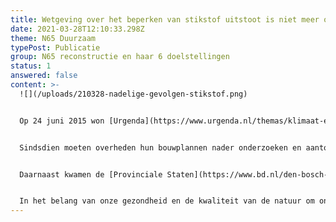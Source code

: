 ```yaml
---
title: Wetgeving over het beperken van stikstof uitstoot is niet meer omzeilen
date: 2021-03-28T12:10:33.298Z
theme: N65 Duurzaam
typePost: Publicatie
group: N65 reconstructie en haar 6 doelstellingen
status: 1
answered: false
content: >-
  ![](/uploads/210328-nadelige-gevolgen-stikstof.png)


  Op 24 juni 2015 won [Urgenda](https://www.urgenda.nl/themas/klimaat-en-energie/klimaatzaak/), samen met 900 mede-eisers, de Klimaatzaak tegen de Nederlandse Staat. De rechter droeg de Staat op de uitstoot van broeikasgassen in 2020 met 25% te verminderen ten opzichte van 1990. Niet alleen om aan de wet te voldoen maar ook om de [gevolgen](https://www.rijksoverheid.nl/documenten/publicaties/2019/10/04/infographic-nadelige-gevolgen-van-te-hoge-stikstofuitstoot) voor natuur en gezondheid te beperken.


  Sindsdien moeten overheden hun bouwplannen nader onderzoeken en aantonen dat de doelstellingen worden bereikt. Hiervoor worden rekenmodellen gebruikt, waarbij recentelijk de Raad van State in zake het doortrekken van de A15 bij Arnhem, het ministerie de opdracht heeft gegeven aan te tonen dat de gehanteerde modellen volstaan. Deze bewijsvoering is ook relevant voor het project voor de reconstructie van de N65.


  Daarnaast kwamen de [Provinciale Staten](https://www.bd.nl/den-bosch-vught/toch-stikstofprobleem-voor-n65-uitstel-aanpak-rijksweg-dreigt~a00dd944/) in Noord-Brabant zelf al tot de conclusie dat de door hen gemaakte berekeningen niet deugden. Bij deze berekeningen was men uitgegaan van het verkeersvolume van vandaag, terwijl juist met een hoger volume gerekend moet worden.


  In het belang van onze gezondheid en de kwaliteit van de natuur om ons heen moeten deze berekeningen opnieuw worden gemaakt en aangetoond worden dat aan de wettelijke eisen wordt voldaan. Naast VughtParticipeert houdt ook Natuur en Milieu Vught deze ontwikkelingen nauwgezet in de gaten, vooral om te voorkomen dat er [schoongerekend](https://platformoverheid.nl/artikel/hoe-bureaus-en-overheden-samen-stikstof-wegpoetsen/) gaat worden.
---
```

